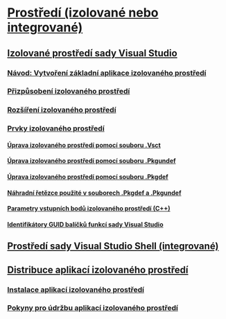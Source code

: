# [Prostředí (izolované nebo integrované)](shell-isolated-or-integrated.md)
## [Izolované prostředí sady Visual Studio](visual-studio-isolated-shell.md)
### [Návod: Vytvoření základní aplikace izolovaného prostředí](walkthrough-creating-a-basic-isolated-shell-application.md)
### [Přizpůsobení izolovaného prostředí](customizing-the-isolated-shell.md)
### [Rozšíření izolovaného prostředí](extending-the-isolated-shell.md)
### [Prvky izolovaného prostředí](elements-of-the-isolated-shell.md)
#### [Úprava izolovaného prostředí pomocí souboru .Vsct](modifying-the-isolated-shell-by-using-the-dot-vsct-file.md)
#### [Úprava izolovaného prostředí pomocí souboru .Pkgundef](modifying-the-isolated-shell-by-using-the-dot-pkgundef-file.md)
#### [Úprava izolovaného prostředí pomocí souboru .Pkgdef](modifying-the-isolated-shell-by-using-the-dot-pkgdef-file.md)
#### [Náhradní řetězce použité v souborech .Pkgdef a .Pkgundef](substitution-strings-used-in-dot-pkgdef-and-dot-pkgundef-files.md)
#### [Parametry vstupních bodů izolovaného prostředí (C++)](isolated-shell-entry-point-parameters-cpp.md)
#### [Identifikátory GUID balíčků funkcí sady Visual Studio](package-guids-of-visual-studio-features.md)
## [Prostředí sady Visual Studio Shell (integrované)](visual-studio-shell-integrated.md)
## [Distribuce aplikací izolovaného prostředí](distributing-isolated-shell-applications.md)
### [Instalace aplikací izolovaného prostředí](installing-an-isolated-shell-application.md)
### [Pokyny pro údržbu aplikací izolovaného prostředí](servicing-guidelines-for-isolated-shell-applications.md)
